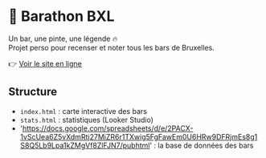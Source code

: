 # 🍺 Barathon BXL

Un bar, une pinte, une légende 🔥  
Projet perso pour recenser et noter tous les bars de Bruxelles.

👉 [Voir le site en ligne](https://grandaro68.github.io/barathon-bxl/)

## Structure
- `index.html` : carte interactive des bars
- `stats.html` : statistiques (Looker Studio)
- 'https://docs.google.com/spreadsheets/d/e/2PACX-1vScUea6Z5vXdmRtj27MiZR6r1TXwig5FgFawEm0U6HRw9DFRjmEs8g1S8Q5Lb9Lpa1kZMgVf8ZlFJN7/pubhtml' : la base de données des bars
